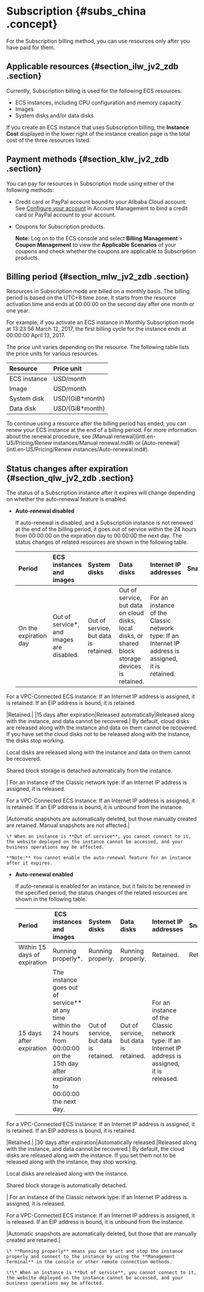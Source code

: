 # Subscription {#subs_china .concept}

For the Subscription billing method, you can use resources only after you have paid for them.

## Applicable resources {#section_ilw_jv2_zdb .section}

Currently, Subscription billing is used for the following ECS resources:

-   ECS instances, including CPU configuration and memory capacity
-   Images
-   System disks and/or data disks

If you create an ECS instance that uses Subscription billing, the **Instance Cost** displayed in the lower right of the instance creation page is the total cost of the three resources listed.

## Payment methods {#section_klw_jv2_zdb .section}

You can pay for resources in Subscription mode using either of the following methods:

-   Credit card or PayPal account bound to your Alibaba Cloud account. See [Configure your account](https://www.alibabacloud.com/help/zh/doc-detail/50517.htm) in Account Management to bind a credit card or PayPal account to your account.

-   Coupons for Subscription products.

    **Note:** Log on to the ECS console and select **Billing Management** \> **Coupon Management** to view the **Applicable Scenarios** of your coupons and check whether the coupons are applicable to Subscription products.


## Billing period {#section_mlw_jv2_zdb .section}

Resources in Subscription mode are billed on a monthly basis. The billing period is based on the UTC+8 time zone. It starts from the resource activation time and ends at 00:00:00 on the second day after one month or one year.

For example, if you activate an ECS instance in Monthly Subscription mode at 13:23:56 March 12, 2017, the first billing cycle for the instance ends at 00:00:00 April 13, 2017.

The price unit varies depending on the resource. The following table lists the price units for various resources.

|Resource|Price unit|
|:-------|:---------|
|ECS instance|USD/month|
|Image|USD/month|
|System disk|USD/\(GiB\*month\)|
|Data disk|USD/\(GiB\*month\)|

To continue using a resource after the billing period has ended, you can renew your ECS instance at the end of a billing period. For more information about the renewal procedure, see [Manual renewal](intl.en-US/Pricing/Renew instances/Manual renewal.md#) or [Auto-renewal](intl.en-US/Pricing/Renew instances/Auto-renewal.md#).

## Status changes after expiration {#section_qlw_jv2_zdb .section}

The status of a Subscription instance after it expires will change depending on whether the auto-renewal feature is enabled.

-   **Auto-renewal disabled**

    If auto-renewal is disabled, and a Subscription instance is not renewed at the end of the billing period, it goes out of service within the 24 hours from 00:00:00 on the expiration day to 00:00:00 the next day. The status changes of related resources are shown in the following table.

    |Period|ECS instances and images|System disks|Data disks|Internet IP addresses|Snapshots|
    |:-----|:-----------------------|:-----------|:---------|:--------------------|:--------|
    |On the expiration day|Out of service\*, and images are disabled.|Out of service, but data is retained.|Out of service, but data on cloud disks, local disks, or shared block storage devices is retained.| For an instance of the Classic network type: If an Internet IP address is assigned, it is retained.

 For a VPC-Connected ECS instance: If an Internet IP address is assigned, it is retained. If an EIP address is bound, it is retained.

 |Retained.|
    |15 days after expiration|Released automatically|Released along with the instance, and data cannot be recovered.| By default, cloud disks are released along with the instance and data on them cannot be recovered. If you have set the cloud disks not to be released along with the instance, the disks stop working.

 Local disks are released along with the instance and data on them cannot be recovered.

 Shared block storage is detached automatically from the instance.

 | For an instance of the Classic network type: If an Internet IP address is assigned, it is released.

 For a VPC-Connected ECS instance: If an Internet IP address is assigned, it is retained. If an EIP address is bound, it is unbound from the instance.

 |Automatic snapshots are automatically deleted, but those manually created are retained. Manual snapshots are not affected.|

    \* When an instance is **Out of service**, you cannot connect to it, the website deployed on the instance cannot be accessed, and your business operations may be affected.

    **Note:** You cannot enable the auto-renewal feature for an instance after it expires.

-   **Auto-renewal enabled**

    If auto-renewal is enabled for an instance, but it fails to be renewed in the specified period, the status changes of the related resources are shown in the following table.

    |Period| ECS instances and images|System disks|Data disks|Internet IP addresses|Snapshots|
    |:-----|:------------------------|:-----------|:---------|:--------------------|:--------|
    |Within 15 days of expiration|Running properly\*.|Running properly.|Running properly.|Retained.|Retained.|
    |15 days after expiration|The instance goes out of service\*\* at any time within the 24 hours from 00:00:00 on the 15th day after expiration to 00:00:00 the next day.|Out of service, but data is retained.|Out of service, but data is retained.| For an instance of the Classic network type: If an Internet IP address is assigned, it is released.

 For a VPC-Connected ECS instance: If an Internet IP address is assigned, it is retained. If an EIP address is bound, it is retained.

 |Retained.|
    |30 days after expiration|Automatically released.|Released along with the instance, and data cannot be recovered.| By default, the cloud disks are released along with the instance. If you set them not to be released along with the instance, they stop working.

 Local disks are released along with the instance.

 Shared block storage is automatically detached.

 | For an instance of the Classic network type: If an Internet IP address is assigned, it is released.

 For a VPC-Connected ECS instance: If an Internet IP address is assigned, it is released. If an EIP address is bound, it is unbound from the instance.

 |Automatic snapshots are automatically deleted, but those that are manually created are retained.|

    \* **Running properly** means you can start and stop the instance properly and connect to the instance by using the **Management Terminal** in the console or other remote connection methods.

    \*\* When an instance is **Out of service**, you cannot connect to it, the website deployed on the instance cannot be accessed, and your business operations may be affected.


